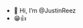- 👋 Hi, I’m @JustinReez
- 😁👍

<!---
JustinReez/JustinReez is a ✨ special ✨ repository because its `README.md` (this file) appears on your GitHub profile.
You can click the Preview link to take a look at your changes.
--->
